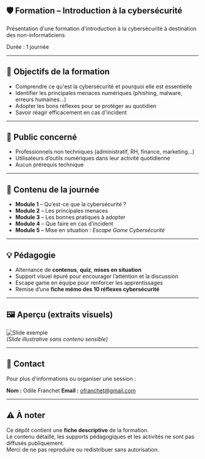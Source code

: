 
## 🛡️ Formation – Introduction à la cybersécurité
Présentation d'une formation d'introduction à la cybersécurité à destination des non-informaticiens


Durée : 1 journée

---

## 🎯 Objectifs de la formation

- Comprendre ce qu'est la cybersécurité et pourquoi elle est essentielle
- Identifier les principales menaces numériques (phishing, malware, erreurs humaines…)
- Adopter les bons réflexes pour se protéger au quotidien
- Savoir réagir efficacement en cas d'incident

---

## 👥 Public concerné

- Professionnels non techniques (administratif, RH, finance, marketing…)
- Utilisateurs d’outils numériques dans leur activité quotidienne
- Aucun prérequis technique

---

## 🧭 Contenu de la journée

- **Module 1** – Qu’est-ce que la cybersécurité ?  
- **Module 2** – Les principales menaces  
- **Module 3** – Les bonnes pratiques à adopter  
- **Module 4** – Que faire en cas d’incident  
- **Module 5** – Mise en situation : *Escape Game Cybersécurité*

---

## 💡 Pédagogie

- Alternance de **contenus**, **quiz**, **mises en situation**
- Support visuel épuré pour encourager l’attention et la discussion
- Escape game en équipe pour renforcer les apprentissages
- Remise d’une **fiche mémo des 10 réflexes cybersécurité**

---

## 🖼️ Aperçu (extraits visuels)

![Slide exemple](assets/slide_apercu.png)  
*(Slide illustrative sans contenu sensible)*

---

## 📩 Contact

Pour plus d'informations ou organiser une session :

**Nom :** Odile Franchet
**Email :** ofranchet@gmail.com


---

## ⚠️ À noter

Ce dépôt contient une **fiche descriptive** de la formation.  
Le contenu détaillé, les supports pédagogiques et les activités ne sont pas diffusés publiquement.  
Merci de ne pas reproduire ou redistribuer sans autorisation.
